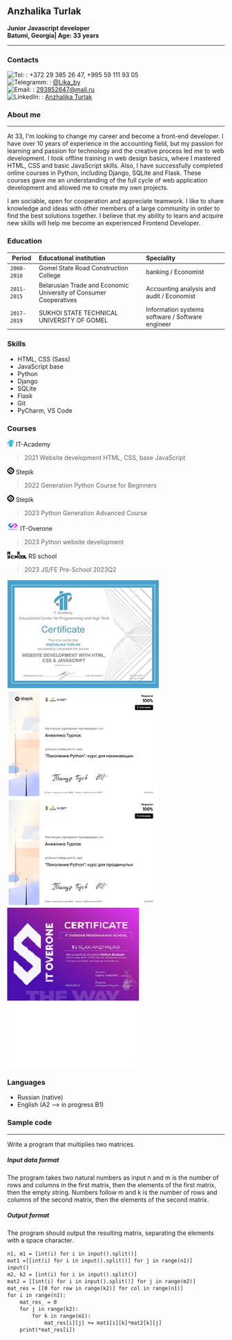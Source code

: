 ## Anzhalika Turlak 
**Junior Javascript developer**<br>
**Batumi, Georgia| Age: 33 years** 

---

### Contacts  
![](images/phone.png "Tel:") : +372 29 385 26 47, +995 59 111 93 05  
![](images/telegramm.png "Telegramm:") : [@Lika_by](https://t.me/Lika_by)  
![](images/emailRed.png "Email:") : [293852647@mail.ru](293852647@mail.ru)  
![](images/linkedIn.png "LinkedIn:") : [Anzhalika Turlak](https://www.linkedin.com/in/anzhalika-turlak-b3307414a/)  


### About me
---
At 33, I'm looking to change my career and become a front-end developer. I have over 10 years of experience in the accounting field, but my passion for learning and passion for technology and the creative process led me to web development.
I took offline training in web design basics, where I mastered HTML, CSS and basic JavaScript skills. Also, I have successfully completed online courses in Python, including Django, SQLite and Flask. These courses gave me an understanding of the full cycle of web application development and allowed me to create my own projects.

I am sociable, open for cooperation and appreciate teamwork. I like to share knowledge and ideas with other members of a large community in order to find the best solutions together.
I believe that my ability to learn and acquire new skills will help me become an experienced Frontend Developer.


### Education

|    Period     | Educational institution | Speciality |  
| ------------- | :--- | :--- |  
| `2008-2010`   | Gomel State Road Construction College | banking / Economist |  
| `2011-2015`   | Belarusian Trade and Economic University of Consumer Cooperatives | Accounting analysis and audit / Economist |  
| `2017-2019`   | SUKHOI STATE TECHNICAL UNIVERSITY OF GOMEL | Information systems software / Software engineer |  

### Skills
   * HTML, CSS (Sass)  
   * JavaScript base
   * Python
   * Django
   * SQLite
   * Flask
   * Git
   * PyCharm, VS Code


### Courses
![IT-Academy](Markdown_img/icons/it_academy.png "IT-Academy") IT-Academy
> 2021 Website development HTML, CSS, base JavaScript

![Stepik](Markdown_img/icons/stepik.png "Stepik") Stepik
> 2022 Generation Python Course for Beginners

![Stepik](Markdown_img/icons/stepik.png "Stepik") Stepik
> 2023 Python Generation Advanced Course

![IT-Overone](Markdown_img/icons/over_one.png "IT-Overone") IT-Overone
> 2023 Python website development<br>

![RS school](Markdown_img/icons/rs_school.png "RS school") RS school
> 2023 JS/FE Pre-School 2023Q2<br>

![Stepik](Markdown_img/icons/academy.jpg "Stepik") ![Stepik](Markdown_img/certificates/stepik-certificate1.jpg "Stepik")  ![Stepik](Markdown_img/certificates/stepik-certificate2.jpg "Stepik") ![Stepik](Markdown_img/certificates/Turlak%20Anzhalika.png "Stepik") ![RS school](Markdown_img/certificates/certificateRS.pdf "RS school") 


### Languages   
   * Russian (native)
   * English (A2 --> in progress B1)


### Sample code
---

Write a program that multiplies two matrices.

##### Input data format
The program takes two natural numbers as input n and m is the number of rows and columns in the first matrix, then the elements of the first matrix, then the empty string. Numbers follow m and k is the number of rows and columns of the second matrix, then the elements of the second matrix.

##### Output format
The program should output the resulting matrix, separating the elements with a space character.

```
n1, m1 = [int(i) for i in input().split()]
mat1 =[[int(i) for i in input().split()] for j in range(n1)]
input()
m2, k2 = [int(i) for i in input().split()]
mat2 = [[int(i) for i in input().split()] for j in range(m2)]
mat_res = [[0 for row in range(k2)] for col in range(n1)]
for i in range(n1):
    mat_res_ = 0
    for j in range(k2):
        for k in range(m1):
            mat_res[i][j] += mat1[i][k]*mat2[k][j] 
    print(*mat_res[i])  
```
